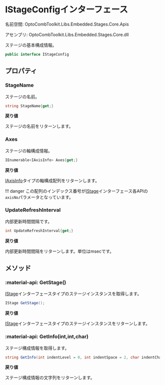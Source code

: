 # IStageConfigインターフェース

名前空間: OptoCombToolkit.Libs.Embedded.Stages.Core.Apis

アセンブリ: OptoCombToolkit.Libs.Embedded.Stages.Core.dll

ステージの基本構成情報。

```csharp
public interface IStageConfig
```

## プロパティ

### StageName

ステージの名前。

```csharp
string StageName{get;}
```

**戻り値**

ステージの名前をリターンします。

### Axes

ステージの軸構成情報。

```csharp
IEnumerable<IAxisInfo> Axes{get;}
```

**戻り値**

[IAxisInfo](../iaxisinfo/)タイプの軸構成配列をリターンします。

!!! danger
    この配列のインデックス番号が[IStage](../istage/)インターフェース各APIの`axisNo`パラメータとなっています。


### UpdateRefreshInterval

内部更新時間間隔です。

```csharp
int UpdateRefreshInterval{get;}
```

**戻り値**

内部更新時間間隔をリターンします。単位はmsecです。

## メソッド

### :material-api: GetStage()

[IStage](../istage/)インターフェースタイプのステージインスタンスを取得します。

```csharp
IStage GetStage();
```


**戻り値**

[IStage](../istage/)インターフェースタイプのステージインスタンスをリターンします。

### :material-api: GetInfo(int,int,char)

ステージ構成情報を取得します。

```csharp
string GetInfo(int indentLevel = 0, int indentSpace = 2, char indentChar = ',')
```

**戻り値**

ステージ構成情報の文字列をリターンします。
